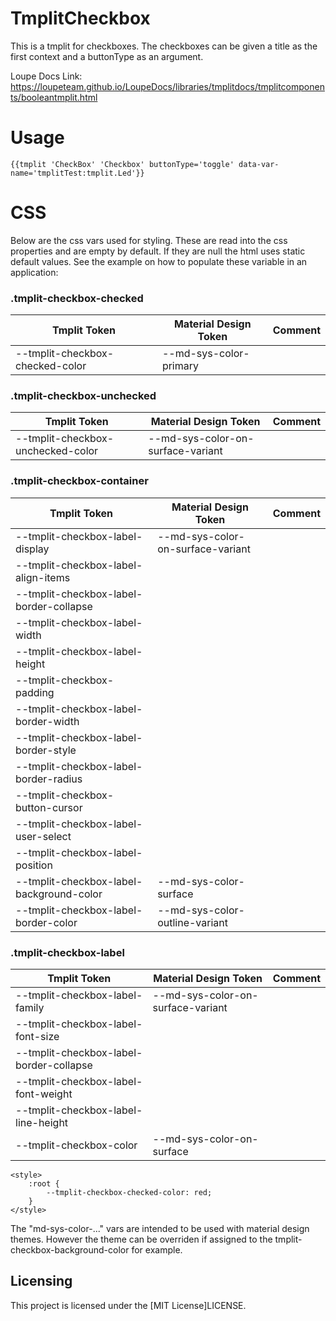 # TmplitCheckbox

This is a tmplit for checkboxes. The checkboxes can be given a title as the first context and a buttonType as an argument.

Loupe Docs Link: https://loupeteam.github.io/LoupeDocs/libraries/tmplitdocs/tmplitcomponents/booleantmplit.html

# Usage

```
{{tmplit 'CheckBox' 'Checkbox' buttonType='toggle' data-var-name='tmplitTest:tmplit.Led'}}
```

# CSS

Below are the css vars used for styling. These are read into the css properties and are empty by default. If they are null the html uses static default values. See the example on how to populate these variable in an application:

### .tmplit-checkbox-checked
| Tmplit Token | Material Design Token | Comment |
| ------------ | --------------------- | ------- |
| --tmplit-checkbox-checked-color | --md-sys-color-primary ||

### .tmplit-checkbox-unchecked
| Tmplit Token | Material Design Token | Comment |
| ------------ | --------------------- | ------- |
| --tmplit-checkbox-unchecked-color | --md-sys-color-on-surface-variant ||

### .tmplit-checkbox-container
| Tmplit Token | Material Design Token | Comment |
| ------------ | --------------------- | ------- |
| --tmplit-checkbox-label-display | --md-sys-color-on-surface-variant ||
| --tmplit-checkbox-label-align-items |||
| --tmplit-checkbox-label-border-collapse |||
| --tmplit-checkbox-label-width |||
| --tmplit-checkbox-label-height |||
| --tmplit-checkbox-padding |||
| --tmplit-checkbox-label-border-width |||
| --tmplit-checkbox-label-border-style |||
| --tmplit-checkbox-label-border-radius |||
| --tmplit-checkbox-button-cursor |||
| --tmplit-checkbox-label-user-select |||
| --tmplit-checkbox-label-position |||
| --tmplit-checkbox-label-background-color | --md-sys-color-surface ||
| --tmplit-checkbox-label-border-color | --md-sys-color-outline-variant ||

### .tmplit-checkbox-label
| Tmplit Token | Material Design Token | Comment |
| ------------ | --------------------- | ------- |
| --tmplit-checkbox-label-family | --md-sys-color-on-surface-variant ||
| --tmplit-checkbox-label-font-size |||
| --tmplit-checkbox-label-border-collapse |||
| --tmplit-checkbox-label-font-weight |||
| --tmplit-checkbox-label-line-height |||
| --tmplit-checkbox-color | --md-sys-color-on-surface ||

```
<style>
    :root {
        --tmplit-checkbox-checked-color: red;
    }
</style>
```

The "md-sys-color-..." vars are intended to be used with material design themes. However the theme can be overriden if assigned to the tmplit-checkbox-background-color for example.

## Licensing

This project is licensed under the [MIT License]LICENSE.